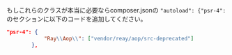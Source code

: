 もしこれらのクラスが本当に必要ならcomposer.jsonの `"autoload": {"psr-4":` のセクションに以下のコードを追加してください。

```json
"psr-4": {
            "Ray\\Aop\\": ["vendor/reay/aop/src-deprecated"]
        },
```